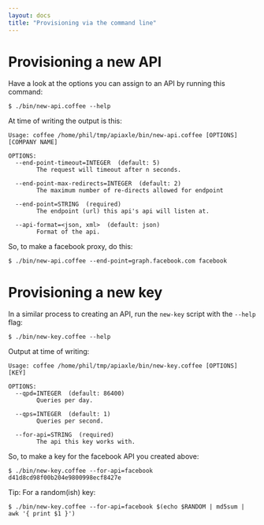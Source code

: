 ```yaml
---
layout: docs
title: "Provisioning via the command line"
---
```


# Provisioning a new API

Have a look at the options you can assign to an API by running this
command:

    $ ./bin/new-api.coffee --help
    
At time of writing the output is this:

    Usage: coffee /home/phil/tmp/apiaxle/bin/new-api.coffee [OPTIONS] [COMPANY NAME]

    OPTIONS:
      --end-point-timeout=INTEGER  (default: 5)
            The request will timeout after n seconds.

      --end-point-max-redirects=INTEGER  (default: 2)
            The maximum number of re-directs allowed for endpoint

      --end-point=STRING  (required)
            The endpoint (url) this api's api will listen at.

      --api-format=<json, xml>  (default: json)
            Format of the api.

So, to make a facebook proxy, do this:

    $ ./bin/new-api.coffee --end-point=graph.facebook.com facebook

# Provisioning a new key

In a similar process to creating an API, run the `new-key` script with
the `--help` flag:

    $ ./bin/new-key.coffee --help

Output at time of writing:

    Usage: coffee /home/phil/tmp/apiaxle/bin/new-key.coffee [OPTIONS] [KEY]

    OPTIONS:
      --qpd=INTEGER  (default: 86400)
            Queries per day.

      --qps=INTEGER  (default: 1)
            Queries per second.

      --for-api=STRING  (required)
            The api this key works with.
            
So, to make a key for the facebook API you created above:

    $ ./bin/new-key.coffee --for-api=facebook d41d8cd98f00b204e9800998ecf8427e

Tip: For a random(ish) key:

    $ ./bin/new-key.coffee --for-api=facebook $(echo $RANDOM | md5sum |  awk '{ print $1 }')
